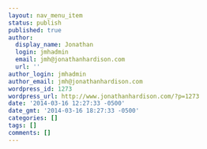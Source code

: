 ```yaml
---
layout: nav_menu_item
status: publish
published: true
author:
  display_name: Jonathan
  login: jmhadmin
  email: jmh@jonathanhardison.com
  url: ''
author_login: jmhadmin
author_email: jmh@jonathanhardison.com
wordpress_id: 1273
wordpress_url: http://www.jonathanhardison.com/?p=1273
date: '2014-03-16 12:27:33 -0500'
date_gmt: '2014-03-16 18:27:33 -0500'
categories: []
tags: []
comments: []
---
```


